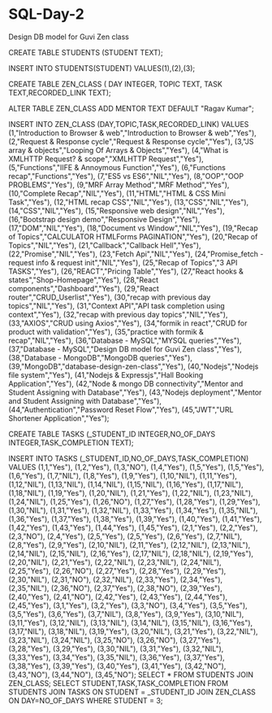 # SQL-Day-2
Design DB model for Guvi Zen class

CREATE TABLE STUDENTS (STUDENT TEXT);

INSERT INTO STUDENTS(STUDENT) VALUES(1),(2),(3);

CREATE TABLE ZEN_CLASS ( DAY INTEGER, TOPIC TEXT, TASK TEXT,RECORDED_LINK TEXT);

ALTER TABLE ZEN_CLASS ADD MENTOR TEXT DEFAULT "Ragav Kumar";

INSERT INTO ZEN_CLASS (DAY,TOPIC,TASK,RECORDED_LINK) VALUES (1,"Introduction to Browser & web","Introduction to Browser & web","Yes"), (2,"Request & Response cycle","Request & Response cycle","Yes"), (3,"JS array & objects","Looping Of Arrays & Objects","Yes"), (4,"What is XMLHTTP Request? & scope","XMLHTTP Request","Yes"), (5,"Functions","IIFE & Annoymous Function","Yes"), (6,"Functions recap","Functions","Yes"), (7,"ES5 vs ES6","NIL","Yes"), (8,"OOP","OOP PROBLEMS","Yes"), (9,"MRF Array Method","MRF Method","Yes"), (10,"Complete Recap","NIL","Yes"), (11,"HTML","HTML & CSS Mini Task","Yes"), (12,"HTML recap CSS","NIL","Yes"), (13,"CSS","NIL","Yes"), (14,"CSS","NIL","Yes"), (15,"Responsive web design","NIL","Yes"), (16,"Bootstrap design demo","Responsive Design","Yes"), (17,"DOM","NIL","Yes"), (18,"Document vs Window","NIL","Yes"), (19,"Recap of Topics","CALCULATOR HTMLForms PAGINATION","Yes"), (20,"Recap of Topics","NIL","Yes"), (21,"Callback","Callback Hell","Yes"), (22,"Promise","NIL","Yes"), (23,"Fetch Api","NIL","Yes"), (24,"Promise_fetch - request info & request init","NIL","Yes"), (25,"Recap of Topics","3 API TASKS","Yes"), (26,"REACT","Pricing Table","Yes"), (27,"React hooks & states","Shop-Homepage","Yes"), (28,"React components","Dashboard","Yes"), (29,"React router","CRUD_Userlist","Yes"), (30,"recap with previous day topics","NIL","Yes"), (31,"Context API","API task completion using context","Yes"), (32,"recap with previous day topics","NIL","Yes"), (33,"AXIOS","CRUD using Axios","Yes"), (34,"formik in react","CRUD for product with validation","Yes"), (35,"practice with formik & recap","NIL","Yes"), (36,"Database - MySQL","MYSQL queries","Yes"), (37,"Database - MySQL","Design DB model for Guvi Zen class","Yes"), (38,"Database - MongoDB","MongoDB queries","Yes"), (39,"MongoDB","database-design-zen-class","Yes"), (40,"Nodejs","Nodejs file system","Yes"), (41,"Nodejs & Expressjs","Hall Booking Application","Yes"), (42,"Node & mongo DB connectivity","Mentor and Student Assigning with Database","Yes"), (43,"Nodejs deployment","Mentor and Student Assigning with Database","Yes"), (44,"Authentication","Password Reset Flow","Yes"), (45,"JWT","URL Shortener Application","Yes");

CREATE TABLE TASKS (_STUDENT_ID INTEGER,NO_OF_DAYS INTEGER,TASK_COMPLETION TEXT);

INSERT INTO TASKS (_STUDENT_ID,NO_OF_DAYS,TASK_COMPLETION) VALUES (1,1,"Yes"), (1,2,"Yes"), (1,3,"NO"), (1,4,"Yes"), (1,5,"Yes"), (1,5,"Yes"), (1,6,"Yes"), (1,7,"NIL"), (1,8,"Yes"), (1,9,"Yes"), (1,10,"NIL"), (1,11,"Yes"), (1,12,"NIL"), (1,13,"NIL"), (1,14,"NIL"), (1,15,"NIL"), (1,16,"Yes"), (1,17,"NIL"), (1,18,"NIL"), (1,19,"Yes"), (1,20,"NIL"), (1,21,"Yes"), (1,22,"NIL"), (1,23,"NIL"), (1,24,"NIL"), (1,25,"Yes"), (1,26,"NO"), (1,27,"Yes"), (1,28,"Yes"), (1,29,"Yes"), (1,30,"NIL"), (1,31,"Yes"), (1,32,"NIL"), (1,33,"Yes"), (1,34,"Yes"), (1,35,"NIL"), (1,36,"Yes"), (1,37,"Yes"), (1,38,"Yes"), (1,39,"Yes"), (1,40,"Yes"), (1,41,"Yes"), (1,42,"Yes"), (1,43,"Yes"), (1,44,"Yes"), (1,45,"Yes"), (2,1,"Yes"), (2,2,"Yes"), (2,3,"NO"), (2,4,"Yes"), (2,5,"Yes"), (2,5,"Yes"), (2,6,"Yes"), (2,7,"NIL"), (2,8,"Yes"), (2,9,"Yes"), (2,10,"NIL"), (2,11,"Yes"), (2,12,"NIL"), (2,13,"NIL"), (2,14,"NIL"), (2,15,"NIL"), (2,16,"Yes"), (2,17,"NIL"), (2,18,"NIL"), (2,19,"Yes"), (2,20,"NIL"), (2,21,"Yes"), (2,22,"NIL"), (2,23,"NIL"), (2,24,"NIL"), (2,25,"Yes"), (2,26,"NO"), (2,27,"Yes"), (2,28,"Yes"), (2,29,"Yes"), (2,30,"NIL"), (2,31,"NO"), (2,32,"NIL"), (2,33,"Yes"), (2,34,"Yes"), (2,35,"NIL"), (2,36,"NO"), (2,37,"Yes"), (2,38,"NO"), (2,39,"Yes"), (2,40,"Yes"), (2,41,"NO"), (2,42,"Yes"), (2,43,"Yes"), (2,44,"Yes"), (2,45,"Yes"), (3,1,"Yes"), (3,2,"Yes"), (3,3,"NO"), (3,4,"Yes"), (3,5,"Yes"), (3,5,"Yes"), (3,6,"Yes"), (3,7,"NIL"), (3,8,"Yes"), (3,9,"Yes"), (3,10,"NIL"), (3,11,"Yes"), (3,12,"NIL"), (3,13,"NIL"), (3,14,"NIL"), (3,15,"NIL"), (3,16,"Yes"), (3,17,"NIL"), (3,18,"NIL"), (3,19,"Yes"), (3,20,"NIL"), (3,21,"Yes"), (3,22,"NIL"), (3,23,"NIL"), (3,24,"NIL"), (3,25,"NO"), (3,26,"NO"), (3,27,"Yes"), (3,28,"Yes"), (3,29,"Yes"), (3,30,"NIL"), (3,31,"Yes"), (3,32,"NIL"), (3,33,"Yes"), (3,34,"Yes"), (3,35,"NIL"), (3,36,"Yes"), (3,37,"Yes"), (3,38,"Yes"), (3,39,"Yes"), (3,40,"Yes"), (3,41,"Yes"), (3,42,"NO"), (3,43,"NO"), (3,44,"NO"), (3,45,"NO");
SELECT * FROM STUDENTS JOIN ZEN_CLASS;
SELECT STUDENT,TASK,TASK_COMPLETION FROM STUDENTS JOIN TASKS ON STUDENT = _STUDENT_ID JOIN ZEN_CLASS ON DAY=NO_OF_DAYS WHERE STUDENT = 3;
